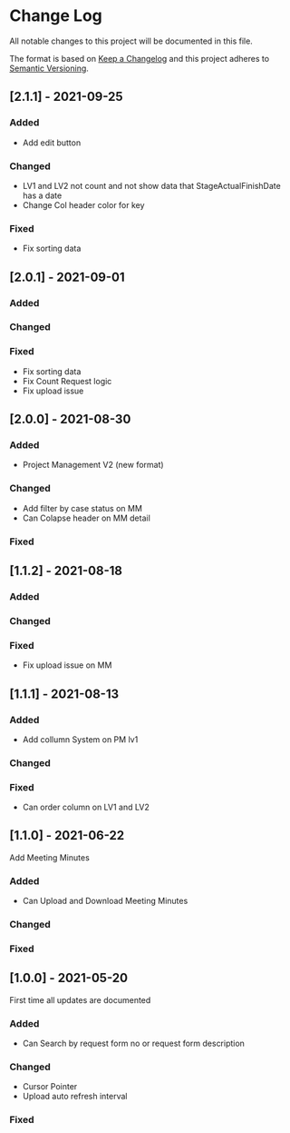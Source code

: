 
# Change Log
All notable changes to this project will be documented in this file.
 
The format is based on [Keep a Changelog](http://keepachangelog.com/)
and this project adheres to [Semantic Versioning](http://semver.org/).

## [2.1.1] - 2021-09-25
  
 
### Added

- Add edit button
 
### Changed

- LV1 and LV2 not count and not show data that StageActualFinishDate has a date
- Change Col header color for key
 
### Fixed

- Fix sorting data


## [2.0.1] - 2021-09-01
  
 
### Added

 
### Changed

 
### Fixed

- Fix sorting data
- Fix Count Request logic
- Fix upload  issue 


## [2.0.0] - 2021-08-30
  
 
### Added

- Project Management V2 (new format)
 
### Changed

- Add filter by case status on MM
- Can Colapse header on MM detail
 
### Fixed



## [1.1.2] - 2021-08-18
  
 
### Added

 
### Changed

 
### Fixed

- Fix upload issue on MM


## [1.1.1] - 2021-08-13
  
 
### Added

- Add collumn System on PM lv1

 
### Changed

 
### Fixed

- Can order column on LV1 and LV2


## [1.1.0] - 2021-06-22
  
Add Meeting Minutes
 
### Added

- Can Upload and Download Meeting Minutes
 
### Changed

 
### Fixed


## [1.0.0] - 2021-05-20
  
First time all updates are documented
 
### Added

- Can Search by request form no or request form description
 
### Changed

- Cursor Pointer
- Upload auto refresh interval
 
### Fixed

